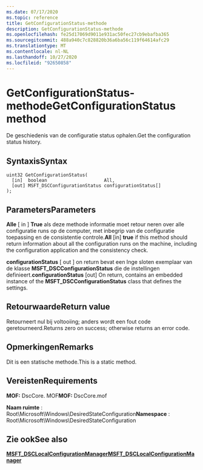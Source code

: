 ```yaml
---
ms.date: 07/17/2020
ms.topic: reference
title: GetConfigurationStatus-methode
description: GetConfigurationStatus-methode
ms.openlocfilehash: fe25d17069d9011e931ac50fec27cb9ebafba365
ms.sourcegitcommit: 488a940c7c828820b36a6ba56c119f64614afc29
ms.translationtype: MT
ms.contentlocale: nl-NL
ms.lasthandoff: 10/27/2020
ms.locfileid: "92650858"
---
```

# <a name="getconfigurationstatus-method"></a><span data-ttu-id="f7e4f-103">GetConfigurationStatus-methode</span><span class="sxs-lookup"><span data-stu-id="f7e4f-103">GetConfigurationStatus method</span></span>

<span data-ttu-id="f7e4f-104">De geschiedenis van de configuratie status ophalen.</span><span class="sxs-lookup"><span data-stu-id="f7e4f-104">Get the configuration status history.</span></span>

## <a name="syntax"></a><span data-ttu-id="f7e4f-105">Syntaxis</span><span class="sxs-lookup"><span data-stu-id="f7e4f-105">Syntax</span></span>

```mof
uint32 GetConfigurationStatus(
  [in]  boolean                     All,
  [out] MSFT_DSCConfigurationStatus configurationStatus[]
);
```

## <a name="parameters"></a><span data-ttu-id="f7e4f-106">Parameters</span><span class="sxs-lookup"><span data-stu-id="f7e4f-106">Parameters</span></span>

<span data-ttu-id="f7e4f-107">**Alle** \[ in \] **True** als deze methode informatie moet retour neren over alle configuratie runs op de computer, met inbegrip van de configuratie toepassing en de consistentie controle.</span><span class="sxs-lookup"><span data-stu-id="f7e4f-107">**All** \[in\] **true** if this method should return information about all the configuration runs on the machine, including the configuration application and the consistency check.</span></span>

<span data-ttu-id="f7e4f-108">**configurationStatus** \[ out \] on return bevat een Inge sloten exemplaar van de klasse **MSFT_DSCConfigurationStatus** die de instellingen definieert.</span><span class="sxs-lookup"><span data-stu-id="f7e4f-108">**configurationStatus** \[out\] On return, contains an embedded instance of the **MSFT_DSCConfigurationStatus** class that defines the settings.</span></span>

## <a name="return-value"></a><span data-ttu-id="f7e4f-109">Retourwaarde</span><span class="sxs-lookup"><span data-stu-id="f7e4f-109">Return value</span></span>

<span data-ttu-id="f7e4f-110">Retourneert nul bij voltooiing; anders wordt een fout code geretourneerd.</span><span class="sxs-lookup"><span data-stu-id="f7e4f-110">Returns zero on success; otherwise returns an error code.</span></span>

## <a name="remarks"></a><span data-ttu-id="f7e4f-111">Opmerkingen</span><span class="sxs-lookup"><span data-stu-id="f7e4f-111">Remarks</span></span>

<span data-ttu-id="f7e4f-112">Dit is een statische methode.</span><span class="sxs-lookup"><span data-stu-id="f7e4f-112">This is a static method.</span></span>

## <a name="requirements"></a><span data-ttu-id="f7e4f-113">Vereisten</span><span class="sxs-lookup"><span data-stu-id="f7e4f-113">Requirements</span></span>

<span data-ttu-id="f7e4f-114">**MOF:** DscCore. MOF</span><span class="sxs-lookup"><span data-stu-id="f7e4f-114">**MOF:** DscCore.mof</span></span>

<span data-ttu-id="f7e4f-115">**Naam ruimte** : Root\Microsoft\Windows\DesiredStateConfiguration</span><span class="sxs-lookup"><span data-stu-id="f7e4f-115">**Namespace** : Root\Microsoft\Windows\DesiredStateConfiguration</span></span>

## <a name="see-also"></a><span data-ttu-id="f7e4f-116">Zie ook</span><span class="sxs-lookup"><span data-stu-id="f7e4f-116">See also</span></span>

[<span data-ttu-id="f7e4f-117">**MSFT_DSCLocalConfigurationManager**</span><span class="sxs-lookup"><span data-stu-id="f7e4f-117">**MSFT_DSCLocalConfigurationManager**</span></span>](msft-dsclocalconfigurationmanager.md)
